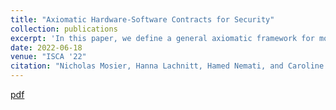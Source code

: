 ```yaml
---
title: "Axiomatic Hardware-Software Contracts for Security"
collection: publications
excerpt: 'In this paper, we define a general axiomatic framework for modeling microarchitectural leakage and present a static analysis tool leveraging our axiomatic framework to automatically detect Spectre vulnerabilities in programs.'
date: 2022-06-18
venue: "ISCA '22"
citation: "Nicholas Mosier, Hanna Lachnitt, Hamed Nemati, and Caroline Trippel. Axiomatic hardware-software contracts for security. In Proceedings of the 49th Annual International Symposium on Computer Architecture, ISCA ’22, page 72–86, New York, NY, USA, 2022. Association for Computing Machinery."
---
```

[pdf](files/lcms.pdf)
